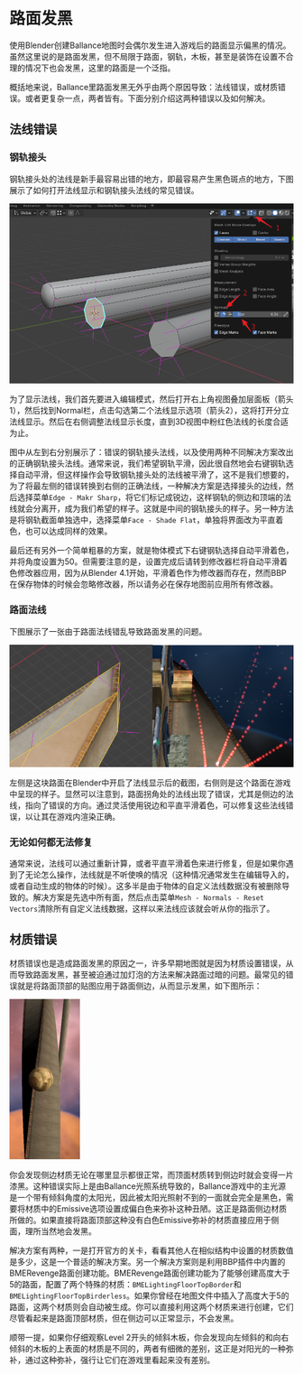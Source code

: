 # 路面发黑

使用Blender创建Ballance地图时会偶尔发生进入游戏后的路面显示偏黑的情况。虽然这里说的是路面发黑，但不局限于路面，钢轨，木板，甚至是装饰在设置不合理的情况下也会发黑，这里的路面是一个泛指。

概括地来说，Ballance里路面发黑无外乎由两个原因导致：法线错误，或材质错误。或者更复杂一点，两者皆有。下面分别介绍这两种错误以及如何解决。

## 法线错误

### 钢轨接头

钢轨接头处的法线是新手最容易出错的地方，即最容易产生黑色斑点的地方，下图展示了如何打开法线显示和钢轨接头法线的常见错误。

![rail_cap_normal](../../imgs/rail_cap_normal.png)

为了显示法线，我们首先要进入编辑模式，然后打开右上角视图叠加层面板（箭头1），然后找到Normal栏，点击勾选第二个法线显示选项（箭头2），这将打开分立法线显示。然后在右侧调整法线显示长度，直到3D视图中粉红色法线的长度合适为止。

图中从左到右分别展示了：错误的钢轨接头法线，以及使用两种不同解决方案改出的正确钢轨接头法线。通常来说，我们希望钢轨平滑，因此很自然地会右键钢轨选择自动平滑，但这样操作会导致钢轨接头处的法线被平滑了，这不是我们想要的，为了将最左侧的错误转换到右侧的正确法线，一种解决方案是选择接头的边线，然后选择菜单`Edge - Makr Sharp`，将它们标记成锐边，这样钢轨的侧边和顶端的法线就会分离开，成为我们希望的样子。这就是中间的钢轨接头的样子。另一种方法是将钢轨截面单独选中，选择菜单`Face - Shade Flat`，单独将界面改为平直着色，也可以达成同样的效果。

最后还有另外一个简单粗暴的方案，就是物体模式下右键钢轨选择自动平滑着色，并将角度设置为50。但需要注意的是，设置完成后请转到修改器栏将自动平滑着色修改器应用，因为从Blender 4.1开始，平滑着色作为修改器而存在，然而BBP在保存物体的时候会忽略修改器，所以请务必在保存地图前应用所有修改器。

### 路面法线

下图展示了一张由于路面法线错乱导致路面发黑的问题。

![black_floor](../../imgs/black_floor.png)

左侧是这块路面在Blender中开启了法线显示后的截图，右侧则是这个路面在游戏中呈现的样子。显然可以注意到，路面拐角处的法线出现了错误，尤其是侧边的法线，指向了错误的方向。通过灵活使用锐边和平直平滑着色，可以修复这些法线错误，以让其在游戏内渲染正确。

### 无论如何都无法修复

通常来说，法线可以通过重新计算，或者平直平滑着色来进行修复，但是如果你遇到了无论怎么操作，法线就是不听使唤的情况（这种情况通常发生在编辑导入的，或者自动生成的物体的时候）。这多半是由于物体的自定义法线数据没有被删除导致的。解决方案是先选中所有面，然后点击菜单`Mesh - Normals - Reset Vectors`清除所有自定义法线数据，这样以来法线应该就会听从你的指示了。

## 材质错误

材质错误也是造成路面发黑的原因之一，许多早期地图就是因为材质设置错误，从而导致路面发黑，甚至被迫通过加灯泡的方法来解决路面过暗的问题。最常见的错误就是将路面顶部的贴图应用于路面侧边，从而显示发黑，如下图所示：

![black_side](../../imgs/black_side.png)

你会发现侧边材质无论在哪里显示都很正常，而顶面材质转到侧边时就会变得一片漆黑。这种错误实际上是由Ballance光照系统导致的，Ballance游戏中的主光源是一个带有倾斜角度的太阳光，因此被太阳光照射不到的一面就会完全是黑色，需要将材质中的Emissive选项设置成偏白色来弥补这种丑陋。这正是路面侧边材质所做的。如果直接将路面顶部这种没有白色Emissive弥补的材质直接应用于侧面，理所当然地会发黑。

解决方案有两种，一是打开官方的关卡，看看其他人在相似结构中设置的材质数值是多少，这是一个普适的解决方案。另一个解决方案则是利用BBP插件中内置的BMERevenge路面创建功能。BMERevenge路面创建功能为了能够创建高度大于5的路面，配置了两个特殊的材质：`BMELightingFloorTopBorder`和`BMELightingFloorTopBirderless`。如果你曾经在地图文件中插入了高度大于5的路面，这两个材质则会自动被生成。你可以直接利用这两个材质来进行创建，它们尽管看起来是路面顶部材质，但在侧边可以正常显示，不会发黑。

顺带一提，如果你仔细观察Level 2开头的倾斜木板，你会发现向左倾斜的和向右倾斜的木板的上表面的材质是不同的，两者有细微的差别，这正是对阳光的一种弥补，通过这种弥补，强行让它们在游戏里看起来没有差别。


